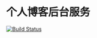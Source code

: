 # 个人博客后台服务

[![Build Status](https://travis-ci.com/Thawsoar/eggjs-service.svg?branch=master)](https://travis-ci.com/Thawsoar/eggjs-service)
